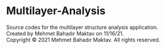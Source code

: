# Multilayer-Analysis
Source codes for the multilayer structure analysis application. <br />
Created by Mehmet Bahadır Maktav on 11/16/21. <br />
Copyright © 2021 Mehmet Bahadır Maktav. All rights reserved.
